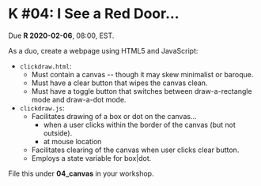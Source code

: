 # K #04: I See a Red Door...

Due **R 2020-02-06**, 08:00, EST.

As a duo, create a webpage using HTML5 and JavaScript:

- `clickdraw.html`:
  - Must contain a canvas -- though it may skew minimalist or baroque.
  - Must have a clear button that wipes the canvas clean.
  - Must have a toggle button that switches between draw-a-rectangle mode and draw-a-dot mode.
- `clickdraw.js`:
  - Facilitates drawing of a box or dot on the canvas...
    - when a user clicks within the border of the canvas (but not outside).
    - at mouse location
  - Facilitates clearing of the canvas when user clicks clear button.
  - Employs a state variable for box|dot.

File this under **04_canvas** in your workshop.
